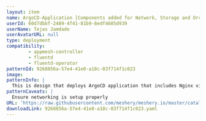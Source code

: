 ```yaml
---
layout: item
name: ArgoCD-Application [Components added for Network, Storage and Orchestration]
userId: 60d7dbbf-2489-4f41-81b9-8edf4605d939
userName: Tejas Jamdade
userAvatarURL: null
type: deployment
compatibility: 
        - appmesh-controller
        - fluentd
        - fluentd-operator
patternId: 9268856a-57e4-41e0-a18c-03f714f1c023
image: 
patternInfo: |
  This is design that deploys ArgoCD application that includes Nginx virtual service, Nginx server, K8s pod autoscaler, OpenEBS's Jiva volume, and a sample ArgoCD application listening on 127.0.0.4
patternCaveats: |
  Ensure networking is setup properly
URL: 'https://raw.githubusercontent.com/meshery/meshery.io/master/catalog/9268856a-57e4-41e0-a18c-03f714f1c023.yaml'
downloadLink: 9268856a-57e4-41e0-a18c-03f714f1c023.yaml
---
```

